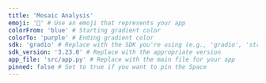 ```yaml
---
title: 'Mosaic Analysis'
emoji: '🚀' # Use an emoji that represents your app
colorFrom: 'blue' # Starting gradient color
colorTo: 'purple' # Ending gradient color
sdk: 'gradio' # Replace with the SDK you're using (e.g., 'gradio', 'streamlit', etc.)
sdk_version: '3.23.0' # Replace with the appropriate version
app_file: 'src/app.py' # Replace with the main file for your app
pinned: false # Set to true if you want to pin the Space
---
```

